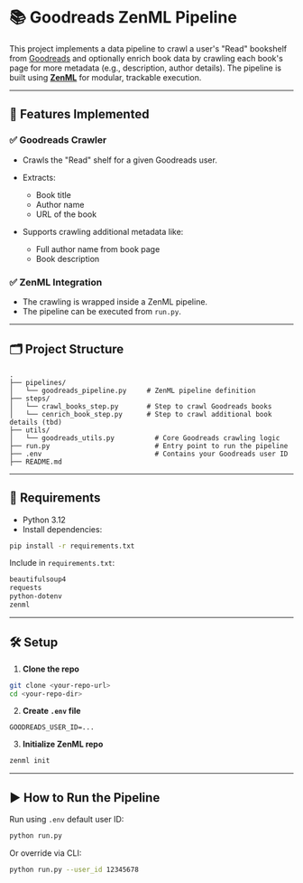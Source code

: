# 📚 Goodreads ZenML Pipeline

This project implements a data pipeline to crawl a user's "Read" bookshelf from [Goodreads](https://www.goodreads.com) and optionally enrich book data by crawling each book's page for more metadata (e.g., description, author details). The pipeline is built using **[ZenML](https://zenml.io/)** for modular, trackable execution.

---

## 🔧 Features Implemented

### ✅ Goodreads Crawler

* Crawls the "Read" shelf for a given Goodreads user.
* Extracts:

  * Book title
  * Author name
  * URL of the book
* Supports crawling additional metadata like:

  * Full author name from book page
  * Book description

### ✅ ZenML Integration

* The crawling is wrapped inside a ZenML pipeline.
* The pipeline can be executed from `run.py`.

---

## 🗂️ Project Structure

```
.
├── pipelines/
│   └── goodreads_pipeline.py     # ZenML pipeline definition
├── steps/
│   └── crawl_books_step.py       # Step to crawl Goodreads books
│   └── cenrich_book_step.py      # Step to crawl additional book details (tbd)
├── utils/
│   └── goodreads_utils.py          # Core Goodreads crawling logic
├── run.py                          # Entry point to run the pipeline
├── .env                            # Contains your Goodreads user ID
├── README.md
```

---

## 🔑 Requirements

* Python 3.12
* Install dependencies:

```bash
pip install -r requirements.txt
```

Include in `requirements.txt`:

```txt
beautifulsoup4
requests
python-dotenv
zenml
```

---

## 🛠️ Setup

1. **Clone the repo**

```bash
git clone <your-repo-url>
cd <your-repo-dir>
```

2. **Create `.env` file**

```
GOODREADS_USER_ID=...
```

3. **Initialize ZenML repo**

```bash
zenml init
```

---

## ▶️ How to Run the Pipeline

Run using `.env` default user ID:

```bash
python run.py
```

Or override via CLI:

```bash
python run.py --user_id 12345678
```